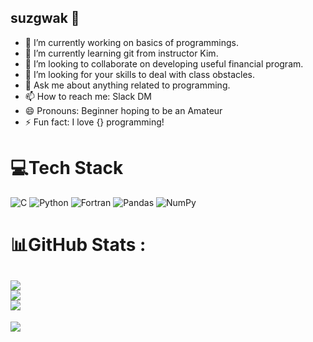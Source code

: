 ## suzgwak 👋

- 🔭 I’m currently working on basics of programmings.
- 🌱 I’m currently learning git from instructor Kim.
- 👯 I’m looking to collaborate on developing useful financial program.
- 🤔 I’m looking for your skills to deal with class obstacles.
- 💬 Ask me about anything related to programming.
- 📫 How to reach me: Slack DM
- 😄 Pronouns: Beginner hoping to be an Amateur
- ⚡ Fun fact: I love {} programming!

# 💻Tech Stack
![C](https://img.shields.io/badge/c-%2300599C.svg?style=for-the-badge&logo=c&logoColor=white)   ![Python](https://img.shields.io/badge/python-3670A0?style=for-the-badge&logo=python&logoColor=ffdd54)  ![Fortran](https://img.shields.io/badge/Fortran-%23734F96.svg?style=for-the-badge&logo=fortran&logoColor=white) ![Pandas](https://img.shields.io/badge/pandas-%23150458.svg?style=for-the-badge&logo=pandas&logoColor=white)    ![NumPy](https://img.shields.io/badge/numpy-%23013243.svg?style=for-the-badge&logo=numpy&logoColor=white)

# 📊GitHub Stats :
![](https://github-readme-stats.vercel.app/api?username=Suzgwak&theme=radical&hide_border=false&include_all_commits=false&count_private=false)<br/>![](https://github-readme-streak-stats.herokuapp.com/?user=Suzgwak&theme=radical&hide_border=false)<br/>![](https://github-readme-stats.vercel.app/api/top-langs/?username=Suzgwak&theme=radical&hide_border=false&include_all_commits=false&count_private=false&layout=compact)
---
[![](https://visitcount.itsvg.in/api?id=Suzgwak&icon=0&color=0)](https://visitcount.itsvg.in)